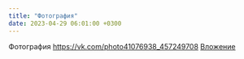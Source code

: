 ```yaml
---
title: "Фотография"
date: 2023-04-29 06:01:00 +0300
---
```


Фотография
<a class="vk-attach" href="https://vk.com/photo41076938_457249708">https://vk.com/photo41076938_457249708</a>
<a class="vk-attach" href="https://vk.com/photo41076938_457249708">Вложение</a>
